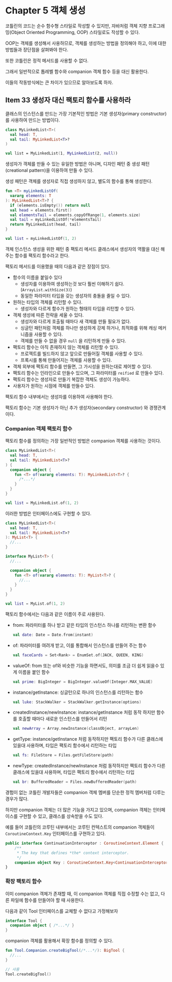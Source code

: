 # Chapter 5 객체 생성

코틀린의 코드는 순수 함수형 스타일로 작성할 수 있지만, 자바처럼 객체 지향 프로그래밍(Object Oriented Programming, OOP) 스타일로도 작성할 수 있다.

OOP는 객체를 생성해서 사용하므로, 객체를 생성하는 방법을 정의해야 하고, 이에 대한 방법들과 장단점을 살펴봐야 한다.

또한 코틀린은 정적 메서드를 사용할 수 없다.

그래서 일반적으로 톱레벨 함수와 companion 객체 함수 등을 대신 활용한다.

이들의 작동방식에는 큰 차이가 있으므로 알아보도록 하자.

## Item 33 생성자 대신 팩토리 함수를 사용하라

클래스의 인스턴스를 만드는 가장 기본적인 방법은 기본 생성자(primary constructor) 를 사용하여 만드는 방법이다.

```kotlin
class MyLinkedList<T>(
  val head: T,
  val tail: MyLinkedList<T>?
)

val list = MyLinkedList(1, MyLinkedList(2, null))
```

생성자가 객체를 만들 수 있는 유일한 방법은 아니며, 디자인 패턴 중 생성 패턴(creational pattern)을 이용하여 만들 수 있다.

생성 패턴은 객체를 생성자로 직접 생성하지 않고, 별도의 함수를 통해 생성한다.

```kotlin
fun <T> myLinkedListOf(
  vararg elements: T
): MyLinkedList<T>? {
  if (elements.isEmpty()) return null
  val head = elements.first()
  val elementsTail = elements.copyOfRange(1, elements.size)
  val tail = myLinkedListOf(*elementsTail)
  return MyLinkedList(head, tail)
}

val list = myLinkedListOf(1, 2)
```

객체 인스턴스 생성을 위한 패턴 중 팩토리 메서드 클래스에서 생성자의 역활을 대신 해 주는 함수를 팩토리 함수라고 한다.

팩토리 메서드를 이용했을 때의 다음과 같은 장점이 있다.

* 함수의 이름을 붙일수 있다
  * 생성자를 이용하여 생성하는것 보다 훨씬 이해하기 쉽다.(`ArrayList.withSize(3)`)
  * 동일한 파라미터 타입을 갖는 생성자의 충돌을 줄일 수 있다.
* 원하는 타입의 객체를 리턴할 수 있다.
  * 생성자와 다르게 함수가 원하는 형태의 타입을 리턴할 수 있다.
* 객체 생성에 따른 전략을 세울 수 있다.
  * 생성자와 다르게 호출될 때마다 새 객체를 만들 필요가 없다.
  * 싱글턴 패턴처럼 객체를 하나만 생성하게 강제 하거나, 최적화를 위해 캐싱 메커니즘을 사용할 수 있다.
  * 객체를 만들 수 없을 경우 `null` 을 리턴하게 만들 수 있다.
* 팩토리 함수는 아직 존재하지 않는 객체를 리턴할 수 있다.
  * 프로젝트를 빌드하지 않고 앞으로 만들어질 객체를 사용할 수 있다.
  * 프록시를 통해 만들어지는 객체를 사용할 수 있다.
* 객체 외부에 팩토리 함수를 만들면, 그 가시성을 원하는대로 제어할 수 있다.
* 팩토리 함수는 인라인으로 만들수 있으며, 그 파라미터를 `reified` 로 만들수 있다.
* 팩토리 함수는 생성자로 만들기 복잡한 객체도 생성이 가능하다.
* 사용자가 원하는 시점에 객체를 만들수 있다.

팩토리 함수 내부에서는 생성자를 이용하여 사용해야 한다.

팩토리 함수는 기본 생성자가 아닌 추가 생성자(secondary constructor) 와 경쟁관계 이다.

### Companion 객체 팩토리 함수

팩토리 함수를 정의하는 가장 일반적인 방법은 companion 객체를 사용하는 것이다.

```kotlin
class MyLinkedList<T>(
  val head: T,
  val tail: MyLinkedList<T>?
) {
  companion object {
    fun <T> of(vararg elements: T): MyLinkedList<T>? {
      /*...*/
    }
  }
}

val list = MyLinkedList.of(1, 2)
```

이러한 방법은 인터페이스에도 구현할 수 있다.

```kotlin
class MyLinkedList<T>(
  val head: T,
  val tail: MyLinkedList<T>?
): MyList<T> {
  //...
}

interface MyList<T> {
  //...

  companion object {
    fun <T> of(vararg elements: T): MyList<T>? {
      //...
    }
  }
}

val list = MyList.of(1, 2)
```

팩토리 함수에서는 다음과 같은 이름이 주로 사용된다.

* from: 파라미터를 하나 받고 같은 타입의 인스턴스 하나를 리턴하는 변환 함수

  ```kotlin
  val date: Date = Date.from(instant)
  ```

* of: 파라미터를 여려개 받고, 이를 통합해서 인스턴스를 만들어 주는 함수

  ```kotlin
  val faceCards = Set<Rank> = EnumSet.of(JACK, QUEEN, KING)
  ```

* valueOf: from 또는 of와 비슷한 기능을 하면서도, 의미를 조금 더 쉽게 읽을수 있게 이름을 붙인 함수
  
  ```kotlin
  val prime: BigInteger = BigInteger.valueOf(Integer.MAX_VALUE)
  ```

* instance/getInstance: 싱글턴으로 하나의 인스턴스를 리턴하는 함수

  ```kotlin
  val luke: StackWalker = StackWalker.getInstance(options)
  ```

* createdInstance/newInstance: instance/getInstance 처럼 동작 하지만 함수를 호출할 때마다 새로운 인스턴스를 만들어서 리턴

  ```kotlin
  val newArray = Array.newInstance(classObject, arrayLen)
  ```

* getType: instance/getInstance 처럼 동작하지만 팩토리 함수가 다른 클래스에 있을대 사용하며, 타입은 팩토리 함수에서 리턴하는 타입

  ```kotlin
  val fs: FileStore = Files.getFileStore(path)
  ```

* newType: createdInstance/newInstance 처럼 동작하지만 팩토리 함수가 다른 클래스에 있을대 사용하며, 타입은 팩토리 함수에서 리턴하는 타입

  ```kotlin
  val br: BufferedReader = Files.newBufferedReader(path)
  ```

경험이 없는 코틀린 개발자들은 companion 객체 멤버를 단순한 정적 멤버처럼 다루는 경우가 많다.

하지만 companion 객체는 더 많은 기능을 가지고 있으며, companion 객체는 인터페이스를 구현할 수 있고, 클래스를 상속받을 수도 있다.

예를 들어 코틀린의 코루틴 내부에서는 코루틴 컨텍스트의 companion 객체들이 `CoroutineContext.Key` 인터페이스를 구현하고 있다.

```kotlin
public interface ContinuationInterceptor : CoroutineContext.Element {
    /**
     * The key that defines *the* context interceptor.
     */
    companion object Key : CoroutineContext.Key<ContinuationInterceptor>
}
```

### 확장 팩토리 함수

이미 companion 객체가 존재할 때, 이 companion 객체를 직접 수정할 수는 없고, 다른 파일에 함수를 만들어야 할 때 사용한다.

다음과 같이 Tool 인터페이스를 교체할 수 없다고 가정해보자

```kotlin
interface Tool {
  companion object { /*...*/ }
}
```

companion 객체를 활용해서 확장 함수를 정의할 수 있다.

```kotlin
fun Tool.Companion.createBigTool(/*...*/): BigTool {
  //...
}

// 사용
Tool.createBigTool()
```
